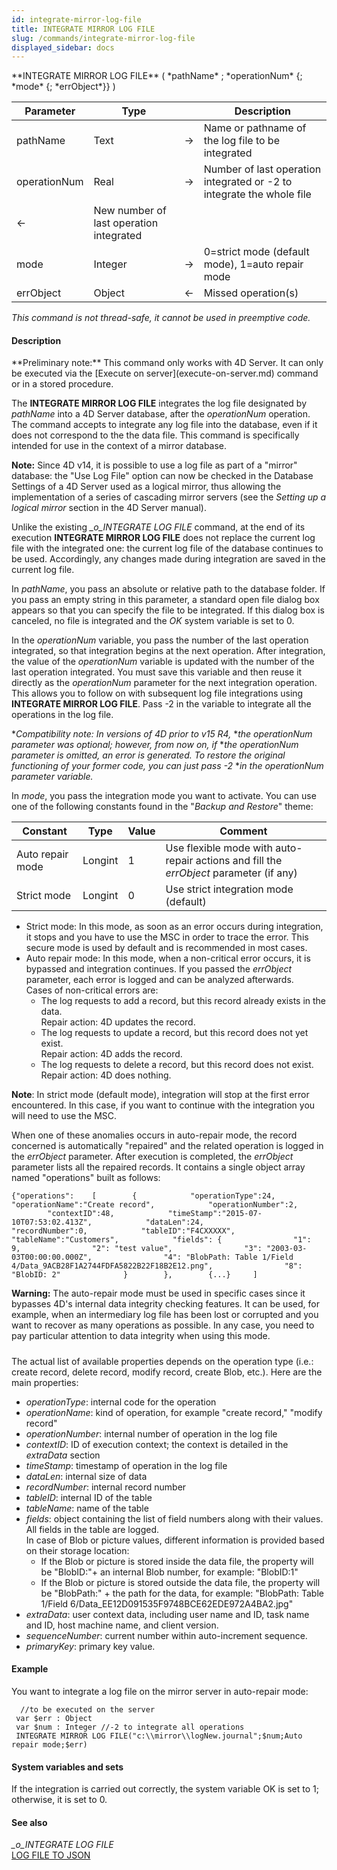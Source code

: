 ```yaml
---
id: integrate-mirror-log-file
title: INTEGRATE MIRROR LOG FILE
slug: /commands/integrate-mirror-log-file
displayed_sidebar: docs
---
```


<!--REF #_command_.INTEGRATE MIRROR LOG FILE.Syntax-->**INTEGRATE MIRROR LOG FILE** ( *pathName* ; *operationNum* {; *mode* {; *errObject*}} )<!-- END REF-->
<!--REF #_command_.INTEGRATE MIRROR LOG FILE.Params-->
| Parameter | Type |  | Description |
| --- | --- | --- | --- |
| pathName | Text | &#8594;  | Name or pathname of the log file to be integrated |
| operationNum | Real | &#8594;  | Number of last operation integrated or -2 to integrate the whole file |
| &#8592; | New number of last operation integrated |
| mode | Integer | &#8594;  | 0=strict mode (default mode), 1=auto repair mode |
| errObject | Object | &#8592; | Missed operation(s) |

<!-- END REF-->

*This command is not thread-safe, it cannot be used in preemptive code.*


#### Description 

<!--REF #_command_.INTEGRATE MIRROR LOG FILE.Summary-->**Preliminary note:** This command only works with 4D Server.<!-- END REF--> It can only be executed via the [Execute on server](execute-on-server.md) command or in a stored procedure.

The **INTEGRATE MIRROR LOG FILE** integrates the log file designated by *pathName* into a 4D Server database, after the *operationNum* operation. The command accepts to integrate any log file into the database, even if it does not correspond to the the data file. This command is specifically intended for use in the context of a mirror database. 

**Note:** Since 4D v14, it is possible to use a log file as part of a "mirror" database: the "Use Log File" option can now be checked in the Database Settings of a 4D Server used as a logical mirror, thus allowing the implementation of a series of cascading mirror servers (see the *Setting up a logical mirror* section in the 4D Server manual).

Unlike the existing *\_o\_INTEGRATE LOG FILE* command, at the end of its execution **INTEGRATE MIRROR LOG FILE** does not replace the current log file with the integrated one: the current log file of the database continues to be used. Accordingly, any changes made during integration are saved in the current log file.

In *pathName*, you pass an absolute or relative path to the database folder. If you pass an empty string in this parameter, a standard open file dialog box appears so that you can specify the file to be integrated. If this dialog box is canceled, no file is integrated and the *OK* system variable is set to 0.

In the *operationNum* variable, you pass the number of the last operation integrated, so that integration begins at the next operation. After integration, the value of the *operationNum* variable is updated with the number of the last operation integrated. You must save this variable and then reuse it directly as the *operationNum* parameter for the next integration operation. This allows you to follow on with subsequent log file integrations using **INTEGRATE MIRROR LOG FILE**. Pass -2 in the variable to integrate all the operations in the log file.

***Compatibility note:* In versions of 4D prior to v15 R4,* **the operationNum parameter was optional; however, from now on, if* **the operationNum parameter is omitted, an error is generated. To restore the original functioning of your former code, you can just pass -2* **in the operationNum parameter variable.* 

In *mode*, you pass the integration mode you want to activate. You can use one of the following constants found in the "*Backup and Restore*" theme:

| Constant         | Type    | Value | Comment                                                                                |
| ---------------- | ------- | ----- | -------------------------------------------------------------------------------------- |
| Auto repair mode | Longint | 1     | Use flexible mode with auto-repair actions and fill the *errObject* parameter (if any) |
| Strict mode      | Longint | 0     | Use strict integration mode (default)                                                  |

* Strict mode: In this mode, as soon as an error occurs during integration, it stops and you have to use the MSC in order to trace the error. This secure mode is used by default and is recommended in most cases.
* Auto repair mode: In this mode, when a non-critical error occurs, it is bypassed and integration continues. If you passed the *errObject* parameter, each error is logged and can be analyzed afterwards.  
Cases of non-critical errors are:  
   * The log requests to add a record, but this record already exists in the data.  
   Repair action: 4D updates the record.  
   * The log requests to update a record, but this record does not yet exist.  
   Repair action: 4D adds the record.  
   * The log requests to delete a record, but this record does not exist.  
   Repair action: 4D does nothing.

**Note**: In strict mode (default mode), integration will stop at the first error encountered. In this case, if you want to continue with the integration you will need to use the MSC.

When one of these anomalies occurs in auto-repair mode, the record concerned is automatically "repaired" and the related operation is logged in the *errObject* parameter. After execution is completed, the *errObject* parameter lists all the repaired records. It contains a single object array named "operations" built as follows:

```RAW
{"operations":    [        {            "operationType":24,            "operationName":"Create record",            "operationNumber":2,            "contextID":48,            "timeStamp":"2015-07-10T07:53:02.413Z",            "dataLen":24,            "recordNumber":0,            "tableID":"F4CXXXXX",            "tableName":"Customers",            "fields": {                "1": 9,                "2": "test value",                "3": "2003-03-03T00:00:00.000Z",                "4": "BlobPath: Table 1/Field 4/Data_9ACB28F1A2744FDFA5822B22F18B2E12.png",                "8": "BlobID: 2"              }        },        {...}     ]
```

**Warning:** The auto-repair mode must be used in specific cases since it bypasses 4D's internal data integrity checking features. It can be used, for example, when an intermediary log file has been lost or corrupted and you want to recover as many operations as possible. In any case, you need to pay particular attention to data integrity when using this mode.

##### 

The actual list of available properties depends on the operation type (i.e.: create record, delete record, modify record, create Blob, etc.). Here are the main properties:

* *operationType*: internal code for the operation
* *operationName*: kind of operation, for example "create record," "modify record"
* *operationNumber*: internal number of operation in the log file
* *contextID*: ID of execution context; the context is detailed in the *extraData* section
* *timeStamp*: timestamp of operation in the log file
* *dataLen*: internal size of data
* *recordNumber*: internal record number
* *tableID*: internal ID of the table
* *tableName*: name of the table
* *fields*: object containing the list of field numbers along with their values. All fields in the table are logged.  
In case of Blob or picture values, different information is provided based on their storage location:  
   * If the Blob or picture is stored inside the data file, the property will be "BlobID:"+ an internal Blob number, for example: "BlobID:1"  
   * If the Blob or picture is stored outside the data file, the property will be "BlobPath:" + the path for the data, for example: "BlobPath: Table 1/Field 6/Data\_EE12D091535F9748BCE62EDE972A4BA2.jpg"
* *extraData*: user context data, including user name and ID, task name and ID, host machine name, and client version.
* *sequenceNumber*: current number within auto-increment sequence.
* *primaryKey*: primary key value.

#### Example 

You want to integrate a log file on the mirror server in auto-repair mode:

```4d
  //to be executed on the server
 var $err : Object
 var $num : Integer //-2 to integrate all operations
 INTEGRATE MIRROR LOG FILE("c:\\mirror\\logNew.journal";$num;Auto repair mode;$err)
```

#### System variables and sets 

If the integration is carried out correctly, the system variable OK is set to 1; otherwise, it is set to 0\. 

#### See also 

  
*\_o\_INTEGRATE LOG FILE*  
[LOG FILE TO JSON](log-file-to-json.md)  